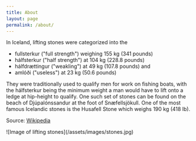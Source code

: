 ```yaml
---
title: About
layout: page
permalink: /about/
---
```

<div class="content-left" markdown="1">
In Iceland, lifting stones were categorized into the

- fullsterkur ("full strength") weighing 155 kg (341 pounds)
- hálfsterkur ("half strength") at 104 kg (228.8 pounds)
- hálfdrættingur ("weakling") at 49 kg (107.8 pounds) and
- amlóði ("useless") at 23 kg (50.6 pounds)

They were traditionally used to qualify men for work on fishing boats, with the hálfsterkur being the minimum weight a man would have to lift onto a ledge at hip-height to qualify. One such set of stones can be found on the beach of Djúpalónssandur at the foot of Snæfellsjökull. One of the most famous Icelandic stones is the Husafell Stone which weighs 190 kg (418 lb).

Source: [Wikipedia](https://en.wikipedia.org/wiki/Lifting_stone)
</div>
<div class="img-right" markdown="1">
![Image of lifting stones](/assets/images/stones.jpg)
</div>
<div class="clearfix"></div>
